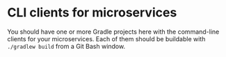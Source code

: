 # CLI clients for microservices

You should have one or more Gradle projects here with the command-line clients
for your microservices. Each of them should be buildable with `./gradlew build`
from a Git Bash window.
